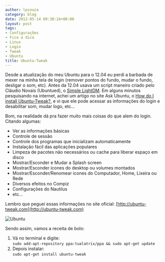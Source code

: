 ```yaml
---
author: lpsouza
category: blog
date: 2012-05-14 09:30:24+00:00
layout: post
tags:
- Configurações
- Fica a dica
- Linux
- Login
- Tweak
- Ubuntu
title: Ubuntu-Tweak
---
```


Desde a atualização do meu Ubuntu para o 12.04 eu perdi a barbada de mexer na minha tela de login (remover pontos do fundo, mudar o fundo, desligar o som, etc). Antes da 12.04 usava um script maneiro criado pelo Cláudio Novais (Ubuntued), o [Simple LightDM](http://ubuntued.info/simple-lightdm-manager-altere-o-login-do-novo-ubuntu). Em alguns minutos pesquisando na internet, achei um artigo no site Ask Ubuntu, o [How do I install Ubuntu-Tweak?](http://askubuntu.com/questions/75454/how-do-i-install-ubuntu-tweak), e vi que ele pode acessar as informações do login e desabilitar som, mudar logo, etc...

Bom, na realidade dá pra fazer muito mais coisas do que alem do login. Citando algumas:

* Ver as informações básicas
* Controle de sessão
* Controle dos programas que inicializam automaticamente
* Instalação fácil das aplicações populares
* Limpeza de pacotes não necessários ou cache para liberar espaço em disco
* Mostrar/Esconder e Mudar a Splash screen
* Mostrar/Esconder icones do desktop ou volumes montados
* Mostrar/Esconder/Renomear icones do Computador, Home, Lixeira ou Rede
* Diversos efeitos no Compiz
* Configurações do Nautilus
* etc...

Lembro que peguei essas informações no site oficial: [http://ubuntu-tweak.com](http://ubuntu-tweak.com)

![Ubuntu](https://luizsouza.com.br/wp-content/upload/2012/05/JpVyu.png)

Sendo assim, vamos a receita de bolo:

  1. Vá no terminal e digite:  
  `sudo add-apt-repository ppa:tualatrix/ppa && sudo apt-get update`
  2. Depois instalar:  
  `sudo apt-get install ubuntu-tweak`